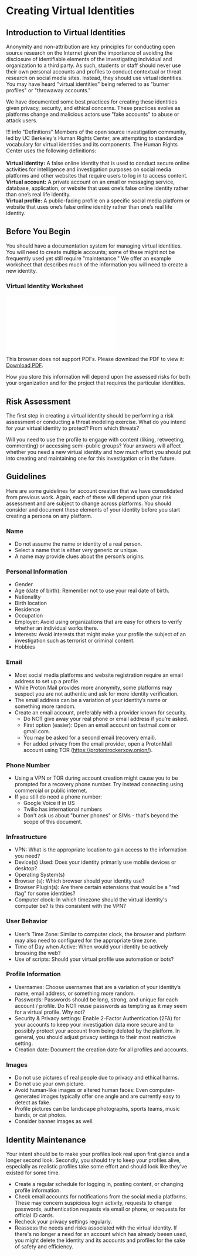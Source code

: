 
# **Creating Virtual Identities**

## Introduction to Virtual Identities

Anonymity and non-attribution are key principles for conducting open source research on the Internet given the importance of avoiding the disclosure of identifiable elements of the investigating individual and organization to a third party. As such, students or staff should never use their own personal accounts and profiles to conduct contextual or threat research on social media sites. Instead, they should use virtual identities. You may have heard "virtual identities" being referred to as "burner profiles" or "throwaway accounts." 

We have documented some best practices for creating these identities given privacy, security, and ethical concerns. These practices evolve as platforms change and malicious actors use "fake accounts" to abuse or attack users.


!!! info "Definitions"
	Members of the open source investigation community, led by UC Berkeley's Human Rights Center, are attempting to standardize vocabulary for virtual identities and its components. The Human Rights Center uses the following definitions:<br><br>**Virtual identity:** A false online identity that is used to conduct secure online activities for intelligence and investigation purposes on social media platforms and other websites that require users to log in to access content.<br>**Virtual account:** A private account on an email or messaging service, database, application, or website that uses one’s false online identity rather than one’s real life identity. <br>**Virtual profile:** A public-facing profile on a specific social media platform or website that uses one’s false online identity rather than one’s real life identity. 

## Before You Begin

You should have a documentation system for managing virtual identities. You will need to create multiple accounts; some of these might not be frequently used yet still require "maintenance." We offer an example worksheet that describes much of the information you will need to create a new identity.

### Virtual Identity Worksheet

<object data="../Virtual%20Identity%20Worksheet.pdf" type="application/pdf" width="100%" height=700px>
    <embed src="../Virtual%20Identity%20Worksheet.pdf">
        <p>This browser does not support PDFs. Please download the PDF to view it: <a href="Virtual%20Identity%20Worksheet.pdf">Download PDF</a>.</p>
    </embed>
</object>

How you store this information will depend upon the assessed risks for both your organization and for the project that requires the particular identities. 

## Risk Assessment

The first step in creating a virtual identity should be performing a risk assessment or conducting a threat modeling exercise. What do you intend for your virtual identity to protect? From which threats? 

Will you need to use the profile to engage with content (liking, retweeting, commenting) or accessing semi-public groups? Your answers will affect whether you need a new virtual identity and how much effort you should put into creating and maintaining one for this investigation or in the future.

## Guidelines

Here are some guidelines for account creation that we have consolidated from previous work. Again, each of these will depend upon your risk assessment and are subject to change across platforms. You should consider and document these elements of your identity before you start creating a persona on any platform.

### Name

* Do not assume the name or identity of a real person. 
* Select a name that is either very generic or unique. 
* A name may provide clues about the person’s origins. 

### Personal Information 

* Gender
* Age (date of birth): Remember not to use your real date of birth. 
* Nationality
* Birth location 
* Residence
* Occupation
* Employer: Avoid using organizations that are easy for others to verify whether an individual works there.
* Interests: Avoid interests that might make your profile the subject of an investigation such as terrorist or criminal content.
* Hobbies

### Email

* Most social media platforms and website registration require an email address to set up a profile. 
* While Proton Mail provides more anonymity, some platforms may suspect you are not authentic and ask for more identity verification. 
* The email address can be a variation of your identity’s name or something more random.
* Create an email account, preferably with a provider known for security. 
  	* Do NOT give away your real phone or email address if you’re asked. 
  	* First option (easier): Open an email account on fastmail.com or gmail.com.
  	* You may be asked for a second email (recovery email).
  	* For added privacy from the email provider, open a ProtonMail account using TOR (https://protonirockerxow.onion/). 

### Phone Number

* Using a VPN or TOR during account creation might cause you to be prompted for a recovery phone number. Try instead connecting using commercial or public internet. 
* If you still do need a phone number:
  	* Google Voice if in US
  	* Twilio has international numbers
  	* Don't ask us about "burner phones" or SIMs - that's beyond the scope of this document.

### Infrastructure

* VPN: What is the appropriate location to gain access to the information you need?
* Device(s) Used: Does your identity primarily use mobile devices or desktop?	
* Operating System(s)	
* Browser (s): Which browser should your identity use? 
* Browser Plugin(s): Are there certain extensions that would be a "red flag" for some identities?
* Computer clock: In which timezone should the virtual identity's computer be? Is this consistent with the VPN?

### User Behavior

* User’s Time Zone: Similar to computer clock, the browser and platform may also need to configured for the appropriate time zone.
* Time of Day when Active: When would your identity be actively browsing the web? 
* Use of scripts: Should your virtual profile use automation or bots?

### Profile Information

* Usernames: Choose usernames that are a variation of your identity’s name, email address, or something more random.
* Passwords: Passwords should be long, strong, and unique for each account / profile. Do NOT reuse passwords as tempting as it may seem for a virtual profile. Why not?
* Security & Privacy settings: Enable 2-Factor Authentication (2FA) for your accounts to keep your investigation data more secure and to possibly protect your account from being deleted by the platform. In general, you should adjust privacy settings to their most restrictive setting. 
* Creation date: Document the creation date for all profiles and accounts.

### Images

* Do not use pictures of real people due to privacy and ethical harms.
* Do not use your own picture.
* Avoid human-like images or altered human faces: Even computer-generated images typically offer one angle and are currently easy to detect as fake.
* Profile pictures can be landscape photographs, sports teams, music bands, or cat photos.
* Consider banner images as well.

## Identity Maintenance

Your intent should be to make your profiles look real upon first glance and a longer second look. Secondly, you should try to keep your profiles alive, especially as realistic profiles take some effort and should look like they've existed for some time.

* Create a regular schedule for logging in, posting content, or changing profile information. 
* Check email accounts for notifications from the social media platforms. These may concern suspicious login activity, requests to change passwords, authentication requests via email or phone, or requests for official ID cards.
* Recheck your privacy settings regularly. 
* Reassess the needs and risks associated with the virtual identity. If there's no longer a need for an account which has already beeen used, you might delete the identity and its accounts and profiles for the sake of safety and efficiency.



